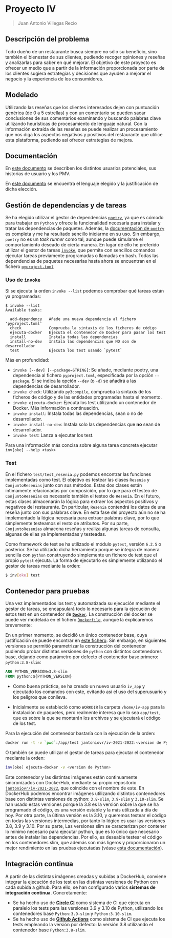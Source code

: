 # Proyecto IV
> Juan Antonio Villegas Recio

## Descripción del problema
Todo dueño de un restaurante busca siempre no sólo su beneficio, sino también el bienestar de sus clientes, pudiendo recoger opiniones y reseñas y analizarlas para saber en qué mejorar. El objetivo de este proyecto es ofrecer un medio que a partir de la información proporcionada por parte de los clientes sugiera estrategias y decisiones que ayuden a mejorar el negocio y la experiencia de los consumidores.

## Modelado
Utilizando las reseñas que los clientes interesados dejen con puntuación genérica (de 0 a 5 estrellas) y con un comentario se pueden sacar conclusiones de sus comentarios examinando y buscando palabras clave utilizando heurísticas de procesamiento de lenguaje natural. Con la información extraída de las reseñas se puede realizar un procesamiento que nos diga los aspectos negativos y positivos del restaurante que utilice esta plataforma, pudiendo así ofrecer estrategias de mejora.

## Documentación
En [este documento](./docs/personas.md) se describen los distintos usuarios potenciales, sus historias de usuario y los PMV.

En [este documento](./docs/lenguaje.md) se encuentra el lenguaje elegido y la justificación de dicha elección.

## Gestión de dependencias y de tareas
Se ha elegido utilizar el gestor de dependencias [`poetry`](https://python-poetry.org/), ya que es cómodo para trabajar en `Python` y ofrece la funcionalidad necesaria para instalar y tratar las dependencias de paquetes. Además, la [documentación de `poetry`](https://python-poetry.org/docs/) es completa y me ha resultado sencillo iniciarme en su uso. Sin embargo, `poetry` no es un *task runner* como tal, aunque puede simularse el comportamiento deseado de cierta manera. En lugar de ello he preferido utilizar el gestor de tareas [`invoke`](https://www.pyinvoke.org/), que permite con sencillos comandos ejecutar tareas previamente programadas o llamadas en bash. Todas las dependencias de paquetes necesarias hasta ahora se encuentran en el fichero [`pyproject.toml`](./pyproject.toml)

### Uso de `invoke`
Si se ejecuta la orden `invoke --list` podemos comprobar qué tareas están ya programadas:

```
$ invoke --list
Available tasks:

  add-dependency   Añade una nueva dependencia al fichero 'pyproject.toml'
  check            Comprueba la sintaxis de los ficheros de código
  ejecuta-docker   Ejecuta el contenedor de Docker para pasar los test
  install          Instala todas las dependencias
  install-no-dev   Instala las dependencias que NO son de desarrollador
  test             Ejecuta los test usando `pytest`
```

Más en profundidad:

* `invoke [--dev] [--package=STRING]`: Se añade, mediante poetry, una dependencia al fichero `pyproject.toml`, especificada por la opción `--package`. Si se indica la opción `--dev` (o `-d`) se añadirá a las dependencias de desarrollador.
* `invoke check`: Utilizando `py3compile`, comprueba la sintaxis de los ficheros de código y de las entidades programadas hasta el momento.
* `invoke ejecuta-docker`: Ejecuta los test utilizando un contenedor de Docker. Más información a continuación.
* `invoke install`: Instala todas las dependencias, sean o no de desarrollador.
* `invoke install-no-dev`: Instala solo las dependencias que **no** sean de desarrollador.
* `invoke test`: Lanza a ejecutar los test.

Para una información más concisa sobre alguna tarea concreta ejecutar `inv[oke] --help <task>`

### Test

En el fichero `test/test_resenia.py` podemos encontrar las funciones implementadas como test. El objetivo es testear las clases `Resenia` y `ConjuntoResenias` junto con sus métodos. Estas dos clases están íntimamente relacionadas por composición, por lo que para el testeo de `ConjuntoResenias` es necesario también el testeo de `Resenia`. En el futuro, estas clases almacenarán la lógica para extraer los aspectos positivos y negativos del restaurante. En particular, `Resenia` contendrá los datos de una reseña junto con sus palabras clave. En esta fase del proyecto aún no se ha implementado la lógica necesaria para extraer palabras clave, por lo que simplemente testeamos el resto de atributos. Por su parte, `ConjuntoResenias` almacena reseñas y realiza algunas tareas de consulta, algunas de ellas ya implementadas y testeadas.

Como framework de test se ha utilizado el módulo `pytest`, versión `6.2.5` o posterior. Se ha utilizado dicha herramienta porque se integra de manera sencilla con `python` construyendo simplemente un fichero de test que el propio `pytest` ejecuta. La forma de ejecutarlo es simplemente utilizando el gestor de tareas mediante la orden:
```bash
$ inv[oke] test
```

## Contenedor para pruebas

Una vez implementados los test y automatizada su ejecución mediante el gestor de tareas, se encapsulará todo lo necesario para la ejecución de estos test en un contenedor de [**`Docker`**](https://www.docker.com/). La construcción del docker se puede ver modelada en el fichero [`Dockerfile`](./Dockerfile), aunque la explicaremos brevemente:

En un primer momento, se decidió un único contenedor base, cuya justificación se puede encontrar en [este fichero](./docs/contenedor_docker.md). Sin embargo, en siguientes versiones se permitió parametrizar la construcción del contenedor pudiendo probar distintas versiones de `python` con distintos contenedores base, dejando como parámetro por defecto el contenedor base primero: `python:3.8-slim`:

```Dockerfile
ARG PYTHON_VERSION=3.8-slim
FROM python:${PYTHON_VERSION}
```

* Como buena práctica, se ha creado un nuevo usuario `iv_app` y ejecutado los comandos con este, evitando así el uso del superusuario y los peligros que conlleva.

* Inicialmente se estableció como `WORKDIR` la carpeta `/home/iv-app` para la instalación de paquetes, pero realmente interesa que lo sea `app/test`, que es sobre la que se montarán los archivos y se ejecutará el código de los test.

Para la ejecución del contenedor bastaría con la ejecución de la orden:

```bash
docker run -t -v `pwd`:/app/test jantoniovr/iv-2021-2022:<version de Python>
```

O también se puede utilizar el gestor de tareas para ejecutar el contenedor mediante la orden:

```bash
inv[oke] ejecuta-docker -v <version de Python>
```

Este contenedor y las distintas imágenes están continuamente sincronizados con DockerHub, mediante su propio repositorio [`jantoniovr/iv-2021-2022`](https://hub.docker.com/repository/docker/jantoniovr/iv-2021-2022), que coincide con el nombre de este. En DockerHub podemos encontrar imágenes utilizando distintos contenedores base con distintas versiones de python: `3.8-slim`, `3.9-slim` y `3.10-slim`. Se han usado estas versiones porque la 3.8 es la versión sobre la que se ha programado el código, es una versión estable y la más utilizada a día de hoy.  Por otra parte, la última versión es la 3.10, y queremos testear el código en todas las versiones intermedias, por tanto lo lógico es usar las versiones 3.8, 3.9 y 3.10. Por su parte,  Las versiones slim se caracterizan por contener lo mínimo necesario para ejecutar python, que es lo único que necesario antes de instalar las dependencias. Por ello, es deseable testear el código en los contenedores slim, que además son más ligeros y proporcionaron un mejor rendimiento en las pruebas ejecutadas (véase [esta documentación](docs/contenedor_docker.md)).

## Integración continua

A partir de las distintas imágenes creadas y subidas a DockerHub, conviene integrar la ejecución de los test en las distintas versiones de Python con cada subida a github. Para ello, se han configurado varios **sistemas de integración continua**. Concretamente:

* Se ha hecho uso de [**Circle CI**](https://circleci.com/) como sistema de CI que ejecuta en paralelo los tests para las versiones 3.9 y 3.10 de Python, utilizando los contenedores base `Python:3.9-slim` y `Python:3.10-slim`.
* Se ha hecho uso de [**Github Actions**](https://github.com/features/actions) como sistema de CI que ejecuta los tests empleando la versión por defecto: la versión 3.8 utilizando el contenedor base `Python:3.8-slim`.

